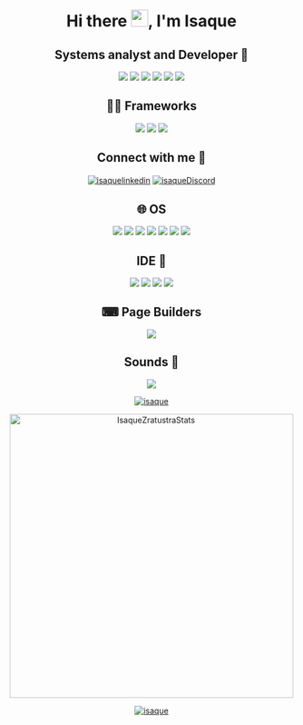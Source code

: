 <h1 align="center">Hi there <img src="https://raw.githubusercontent.com/kaueMarques/kaueMarques/master/hi.gif" width="30px">, I'm Isaque</h1>
<h2 align="center">Systems analyst and Developer 👾</h2>

<p align="center">
<img src="https://img.shields.io/badge/HTML-239120?style=for-the-badge&logo=html5&logoColor=white"/>
<img src="https://img.shields.io/badge/CSS-239120?style=for-the-badge&logo=css3&logoColor=white"/>
<img src="https://img.shields.io/badge/JavaScript-323330?style=for-the-badge&logo=javascript&logoColor=F7DF1E"/> 
<img src="https://img.shields.io/badge/Java-ED8B00?style=for-the-badge&logo=java&logoColor=white"/>
<img src="https://img.shields.io/badge/Python-FFD43B?style=for-the-badge&logo=python&logoColor=darkgreen"/>
<img src="https://img.shields.io/badge/Kotlin-0095D5?&style=for-the-badge&logo=kotlin&logoColor=white"/>
     
<h2 align="center">👨‍💻 Frameworks</h2>

<p align="center">
<img src="https://img.shields.io/badge/Markdown-000000?style=for-the-badge&logo=markdown&logoColor=white" />
<img src="https://img.shields.io/badge/jQuery-0769AD?style=for-the-badge&logo=jquery&logoColor=white"/>
<img src="https://img.shields.io/badge/Bootstrap-563D7C?style=for-the-badge&logo=bootstrap&logoColor=white"/>

<h2 align="center">Connect with me 📱</h2>
<p align="center">
<a href="https://www.linkedin.com/in/isaquezaratustra/" target="blank"><img align="center" src="https://img.shields.io/badge/LinkedIn-0077B5?style=for-the-badge&logo=linkedin&logoColor=white" alt="isaquelinkedin" /></a>
<a href="https://discord.gg/N75xwBBwh6" target="blank"><img align="center" src=https://img.shields.io/badge/Discord-7289DA?style=for-the-badge&logo=discord&logoColor=white alt="isaqueDiscord" /></a>

<h2 align="center">🌐 OS</h2>
<p align="center">
<img src="https://img.shields.io/badge/Android-3DDC84?style=for-the-badge&logo=android&logoColor=white" />
<img src="https://img.shields.io/badge/Windows-0078D6?style=for-the-badge&logo=windows&logoColor=white" />
<img src="https://img.shields.io/badge/mac%20os-000000?style=for-the-badge&logo=apple&logoColor=white"/>
<img src="https://img.shields.io/badge/Linux-FCC624?style=for-the-badge&logo=linux&logoColor=black" />
<img src="https://img.shields.io/badge/Ubuntu-E95420?style=for-the-badge&logo=ubuntu&logoColor=white" />
<img src="https://img.shields.io/badge/Linux_Mint-87CF3E?style=for-the-badge&logo=linux-mint&logoColor=white"/>
<img src="https://img.shields.io/badge/Kali_Linux-557C94?style=for-the-badge&logo=kali-linux&logoColor=white"/>

<h2 align="center">IDE 🧠</h2>
<p align="center">
<img src="https://img.shields.io/badge/Visual_Studio_Code-0078D4?style=for-the-badge&logo=visual%20studio%20code&logoColor=white"/>
<img src="https://img.shields.io/badge/Eclipse-2C2255?style=for-the-badge&logo=eclipse&logoColor=white" />
<img src="https://img.shields.io/badge/sublime_text-%23575757.svg?&style=for-the-badge&logo=sublime-text&logoColor=important" />
<img src="https://img.shields.io/badge/VIM-%2311AB00.svg?&style=for-the-badge&logo=vim&logoColor=white" />
    
<h2 align="center">⌨ Page Builders</h2>
<p align="center">
<img src="https://img.shields.io/badge/Wordpress-21759B?style=for-the-badge&logo=wordpress&logoColor=white" />

<h2 align="center">Sounds 🎵</h2>
<p align="center">
<a href="https://open.spotify.com/playlist/3cUTrHqi1439w3FZUbGToK" target="blank"><img src="https://img.shields.io/badge/Spotify-1ED760?&style=for-the-badge&logo=spotify&logoColor=white"/>
                                                                                                          
<p align="center">   
<img src="https://github-readme-stats.vercel.app/api?username=IsaqueZaratustra&show_icons=true" alt="isaque"/> 

<p align="center">
<img align="center" src="https://github-readme-stats.vercel.app/api/top-langs?username=IsaqueZaratustra&show_icons=true&theme=default" alt="IsaqueZratustraStats" height="500"/>
</p>
     
<p align="center"> <img src="https://komarev.com/ghpvc/?username=IsaqueZaratustra" alt="isaque" /> </p>
<! – https://devicon.dev/ –>

     
